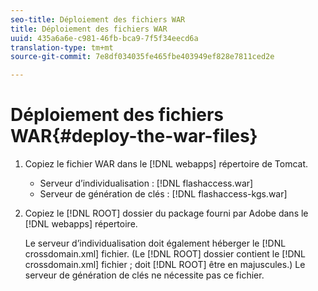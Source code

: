 ```yaml
---
seo-title: Déploiement des fichiers WAR
title: Déploiement des fichiers WAR
uuid: 435a6a6e-c981-46fb-bca9-7f5f34eecd6a
translation-type: tm+mt
source-git-commit: 7e8df034035fe465fbe403949ef828e7811ced2e

---
```



# Déploiement des fichiers WAR{#deploy-the-war-files}

1. Copiez le fichier WAR dans le [!DNL webapps] répertoire de Tomcat.

   * Serveur d’individualisation : [!DNL flashaccess.war]
   * Serveur de génération de clés : [!DNL flashaccess-kgs.war]

1. Copiez le [!DNL ROOT] dossier du package fourni par Adobe dans le [!DNL webapps] répertoire.

   Le serveur d’individualisation doit également héberger le [!DNL crossdomain.xml] fichier. (Le [!DNL ROOT] dossier contient le [!DNL crossdomain.xml] fichier ; doit [!DNL ROOT] être en majuscules.) Le serveur de génération de clés ne nécessite pas ce fichier.

